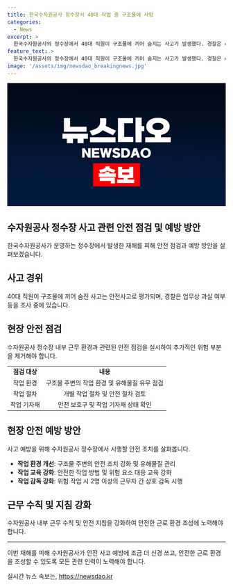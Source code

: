 ```yaml
---
title: 한국수자원공사 정수장서 40대 작업 중 구조물에 사망
categories:
  - News
excerpt: >
  한국수자원공사의 정수장에서 40대 직원이 구조물에 끼어 숨지는 사고가 발생했다. 경찰은 40대 직원이 혼자 청소작업을 한 뒤 좁고 깊은 수로에 빠져 몸을 끼어서 구조물에서 나오지 못한 것으로 확인했다. 수사를 통해 업무상 과실 여부를 조사할 예정이며, 수자원공사는 해당 직원이 단순 청소작업을 하다가 사고를 당한 것으로 전달했다. 이에 대한 추가 조사가 이루어질 예정이다.
feature_text: >
  한국수자원공사의 정수장에서 40대 직원이 구조물에 끼어 숨지는 사고가 발생했다. 경찰은 40대 직원이 혼자 청소작업을 한 뒤 좁고 깊은 수로에 빠져 몸을 끼어서 구조물에서 나오지 못한 것으로 확인했다. 수사를 통해 업무상 과실 여부를 조사할 예정이며, 수자원공사는 해당 직원이 단순 청소작업을 하다가 사고를 당한 것으로 전달했다. 이에 대한 추가 조사가 이루어질 예정이다.
image: '/assets/img/newsdao_breakingnews.jpg'
---
```


<p><img src="/assets/img/newsdao_breakingnews.jpg" alt="bookingtag 속보" /></p>

<h2 data-ke-size="size26">수자원공사 정수장 사고 관련 안전 점검 및 예방 방안</h2>

<p data-ke-size="size16">한국수자원공사가 운영하는 정수장에서 발생한 재해를 피해 안전 점검과 예방 방안을 살펴보겠습니다.</p>

<h2>사고 경위</h2>

<p data-ke-size="size16">40대 직원이 구조물에 끼어 숨진 사고는 안전사고로 평가되며, 경찰은 업무상 과실 여부 등을 조사 중에 있습니다.</p>

<h2>현장 안전 점검</h2>

<p data-ke-size="size16">수자원공사 정수장 내부 근무 환경과 관련된 안전 점검을 실시하여 추가적인 위험 부분을 제거해야 합니다.</p>

<table>
  <tr>
    <td style="text-align: center; height: 17px;"><b>점검 대상</b></td>
    <td style="text-align: center; height: 17px;"><b>내용</b></td>
  </tr>
  <tr>
    <td style="text-align: center; height: 17px;">작업 환경</td>
    <td style="text-align: center; height: 17px;">구조물 주변의 작업 환경 및 유해물질 유무 점검</td>
  </tr>
  <tr>
    <td style="text-align: center; height: 17px;">작업 절차</td>
    <td style="text-align: center; height: 17px;">개별 작업 절차 및 안전 절차 검토</td>
  </tr>
  <tr>
    <td style="text-align: center; height: 17px;">작업 기자재</td>
    <td style="text-align: center; height: 17px;">안전 보호구 및 작업 기자재 상태 확인</td>
  </tr>
</table>

<h2>현장 안전 예방 방안</h2>

<p data-ke-size="size16">사고 예방을 위해 수자원공사 정수장에서 시행할 안전 조치를 살펴봅니다.</p>

<ul>
  <li><b>작업 환경 개선</b>: 구조물 주변의 안전 조치 강화 및 유해물질 관리</li>
  <li><b>작업 교육 강화</b>: 안전한 작업 방법 및 위험 요소 대응 교육 강화</li>
  <li><b>작업 감독 강화</b>: 위험 작업 시 2명 이상의 근무자 간 상호 감독 시행</li>
</ul>

<h2>근무 수칙 및 지침 강화</h2>

<p data-ke-size="size16">수자원공사 내부 근무 수칙 및 안전 지침을 강화하여 안전한 근로 환경 조성에 노력해야 합니다.</p>

<hr>

<p>이번 재해를 피해 수자원공사가 안전 사고 예방에 조금 더 신경 쓰고, 안전한 근로 환경을 조성할 수 있도록 모든 관련 인력이 노력해야 합니다.</p>
실시간 뉴스 속보는, <a href="https://newsdao.kr" rel="dofollow">https://newsdao.kr</a>


